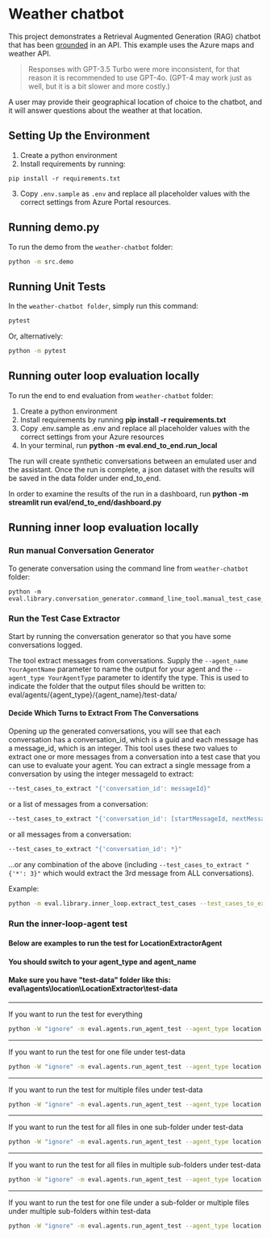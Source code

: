 # Weather chatbot

This project demonstrates a Retrieval Augmented Generation (RAG) chatbot that has been [grounded](https://techcommunity.microsoft.com/t5/fasttrack-for-azure/grounding-llms/ba-p/3843857) in an API. This example uses the Azure maps and weather API.

> Responses with GPT-3.5 Turbo were more inconsistent, for that reason it is recommended to use GPT-4o. (GPT-4 may work just as well, but it is a bit slower and more costly.)

A user may provide their geographical location of choice to the chatbot, and it will answer questions about the weather at that location.

## Setting Up the Environment

1. Create a python environment
2. Install requirements by running: 

```pip install -r requirements.txt```

3. Copy `.env.sample` as `.env` and replace all placeholder values with the correct settings from Azure Portal resources.


## Running demo.py
To run the demo from the `weather-chatbot` folder:


```bash
python -m src.demo
```

## Running Unit Tests

In the `weather-chatbot folder`, simply run this command:

```bash
pytest
```
Or, alternatively:

```bash
python -m pytest
```

## Running outer loop evaluation locally

To run the end to end evaluation from `weather-chatbot` folder:
1. Create a python environment
1. Install requirements by running **pip install -r requirements.txt**
1. Copy .env.sample as .env and replace all placeholder values with the correct settings from your Azure resources
1. In your terminal, run **python -m eval.end_to_end.run_local**


The run will create synthetic conversations between an emulated user and the assistant.
Once the run is complete, a json dataset with the results will be saved in the data folder under end_to_end.

In order to examine the results of the run in a dashboard, run **python -m streamlit run eval/end_to_end/dashboard.py**

## Running inner loop evaluation locally
### Run manual Conversation Generator

To generate conversation using the command line from `weather-chatbot` folder:

``` 
python -m eval.library.conversation_generator.command_line_tool.manual_test_case_gen_tool
```

### Run the Test Case Extractor

Start by running the conversation generator so that you have some conversations logged.

The tool extract messages from conversations. Supply the
```--agent_name YourAgentName``` parameter to name the output for your agent and the
```--agent_type YourAgentType``` parameter to identify the type. This is used to indicate the folder that
the output files should be written to: eval/agents/{agent_type}/{agent_name}/test-data/

#### Decide Which Turns to Extract From The Conversations

Opening up the generated conversations, you will see that each conversation has a conversation_id, which is a guid and each message has a message_id, which is an integer. This tool uses these two values to extract one or more messages from a conversation into a test case that you can use to evaluate your agent.
You can extract a single message from a conversation by using the integer messageId to extract:

```bash
--test_cases_to_extract "{'conversation_id': messageId}"
```

or a list of messages from a conversation:

```bash
--test_cases_to_extract "{'conversation_id': [startMessageId, nextMessageId, endMessageId]}"
```

or all messages from a conversation:

```bash
--test_cases_to_extract "{'conversation_id': *}"
```

 ...or any combination of the above (including ```--test_cases_to_extract "{'*': 3}"``` which would extract the 3rd message from ALL conversations).

Example: 
```bash
python -m eval.library.inner_loop.extract_test_cases --test_cases_to_extract "{'35fe2f005a7e4fa5be2f4e7774e1982d': 3}" --agent_type location --agent_name LocationExtractor
```

### Run the inner-loop-agent test
#### Below are examples to run the test for LocationExtractorAgent
#### You should switch to your agent_type and agent_name
#### Make sure you have "test-data" folder like this: eval\agents\location\LocationExtractor\test-data
-------------------------------------------------------------------------------------
If you want to run the test for everything
```bash
python -W "ignore" -m eval.agents.run_agent_test --agent_type location --agent_name LocationExtractor --test_data \*
```
-------------------------------------------------------------------------------------
If you want to run the test for one file under test-data
```bash
python -W "ignore" -m eval.agents.run_agent_test --agent_type location --agent_name LocationExtractor --test_data file_name.json
```
-------------------------------------------------------------------------------------
If you want to run the test for multiple files under test-data
```bash
python -W "ignore" -m eval.agents.run_agent_test --agent_type location --agent_name LocationExtractor --test_data file_name1.json file_name2.json etc.,
```
-------------------------------------------------------------------------------------
If you want to run the test for all files in one sub-folder under test-data
```bash
python -W "ignore" -m eval.agents.run_agent_test --agent_type location --agent_name LocationExtractor --test_data folder_name
```
-------------------------------------------------------------------------------------
If you want to run the test for all files in multiple sub-folders under test-data
```bash
python -W "ignore" -m eval.agents.run_agent_test --agent_type location --agent_name LocationExtractor --test_data folder_name1 folder_name2
```
-------------------------------------------------------------------------------------
If you want to run the test for one file under a sub-folder or multiple files under multiple sub-folders within test-data
```bash
python -W "ignore" -m eval.agents.run_agent_test --agent_type location --agent_name LocationExtractor --test_data folder_name1/file1.json folder_name2/file2.json
```
